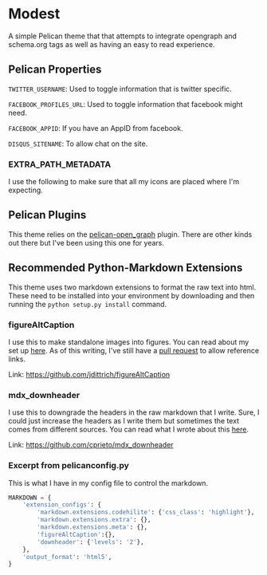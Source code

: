 # Modest
A simple Pelican theme that that attempts to integrate opengraph and schema.org tags as well as having an easy to read experience.

## Pelican Properties
`TWITTER_USERNAME`: Used to toggle information that is twitter specific.

`FACEBOOK_PROFILES_URL`: Used to toggle information that facebook might need.

`FACEBOOK_APPID`: If you have an AppID from facebook.

`DISQUS_SITENAME`: To allow chat on the site.

### EXTRA_PATH_METADATA
I use the following to make sure that all my icons are placed where I'm expecting.


## Pelican Plugins
This theme relies on the [pelican-open_graph](https://github.com/whiskyechobravo/pelican-open_graph) plugin. There are other kinds out there but I've been using this one for years.

## Recommended Python-Markdown Extensions
This theme uses two markdown extensions to format the raw text into html. These need to be installed into your environment by downloading and then running the `python setup.py install` command.

### figureAltCaption
I use this to make standalone images into figures. You can read about my set up [here](https://mandarismoore.com/2018/01/finding-figures.html). As of this writing, I've still have a [pull request](https://github.com/jdittrich/figureAltCaption/pull/3) to allow reference links.

Link: https://github.com/jdittrich/figureAltCaption 

### mdx_downheader
I use this to downgrade the headers in the raw markdown that I write. Sure, I could just increase the headers as I write them but sometimes the text comes from different sources. You can read what I wrote about this [here](https://mandarismoore.com/2018/07/getting-mdx_downheader-to-work.html).

Link: https://github.com/cprieto/mdx_downheader

### Excerpt from pelicanconfig.py
This is what I have in my config file to control the markdown.

```python
MARKDOWN = {
    'extension_configs': {
        'markdown.extensions.codehilite': {'css_class': 'highlight'},
        'markdown.extensions.extra': {},
        'markdown.extensions.meta': {},
        'figureAltCaption':{},
        'downheader': {'levels': '2'},
    },
    'output_format': 'html5',
}
```